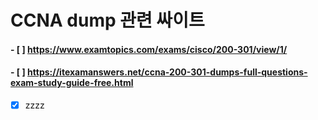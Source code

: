 # CCNA dump 관련 싸이트
#### - [ ] https://www.examtopics.com/exams/cisco/200-301/view/1/
#### - [ ] https://itexamanswers.net/ccna-200-301-dumps-full-questions-exam-study-guide-free.html


- [X] zzzz
